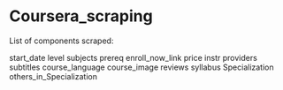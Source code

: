 # Coursera_scraping
List of components scraped:

start_date
level
subjects
prereq
enroll_now_link
price
instr
providers
subtitles
course_language
course_image
reviews
syllabus
Specialization
others_in_Specialization
